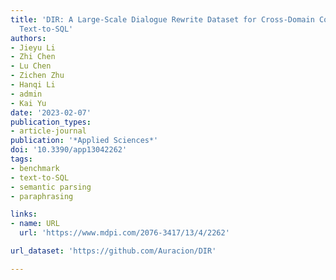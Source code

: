 ```yaml
---
title: 'DIR: A Large-Scale Dialogue Rewrite Dataset for Cross-Domain Conversational
  Text-to-SQL'
authors:
- Jieyu Li
- Zhi Chen
- Lu Chen
- Zichen Zhu
- Hanqi Li
- admin
- Kai Yu
date: '2023-02-07'
publication_types:
- article-journal
publication: '*Applied Sciences*'
doi: '10.3390/app13042262'
tags:
- benchmark
- text-to-SQL
- semantic parsing
- paraphrasing

links:
- name: URL
  url: 'https://www.mdpi.com/2076-3417/13/4/2262'

url_dataset: 'https://github.com/Auracion/DIR'

---
```

